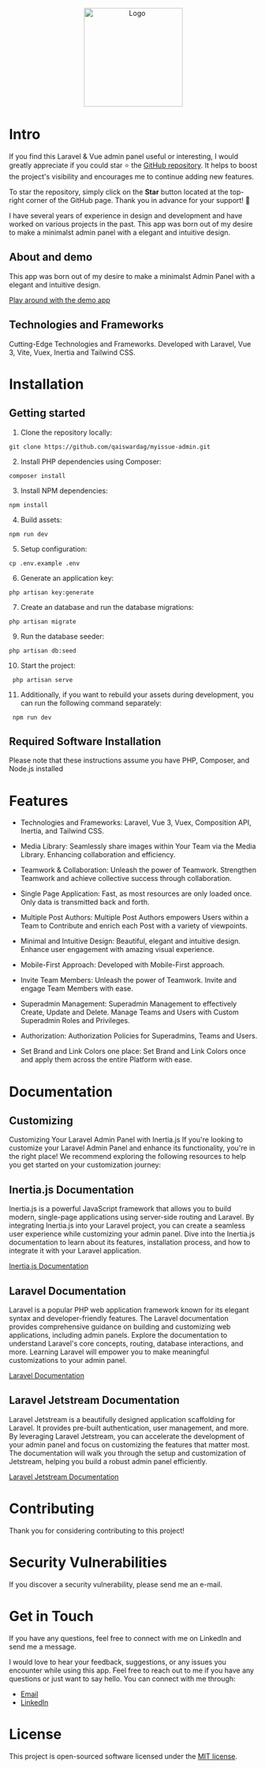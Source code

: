 <p align="center" dir="auto">
<img width="200" style="max-width: 100%;" src="public/logo/logo-myissue.svg" alt="Logo">
</p>

# Intro

If you find this Laravel & Vue admin panel useful or interesting, I would greatly appreciate if you could star ⭐ the [GitHub repository](https://github.com/qaiswardag/myissue-admin). It helps to boost the project's visibility and encourages me to continue adding new features.

To star the repository, simply click on the **Star** button located at the top-right corner of the GitHub page. Thank you in advance for your support! 🙌

I have several years of experience in design and development and have worked on various projects in the past. This app was born out of my desire to make a minimalst admin panel with a elegant and intuitive design.

## About and demo

This app was born out of my desire to make a minimalst Admin Panel with a elegant and intuitive design.

[Play around with the demo app](https://www.admin-theme.myissue.io)

## Technologies and Frameworks

Cutting-Edge Technologies and Frameworks. Developed with Laravel, Vue 3, Vite, Vuex, Inertia and Tailwind CSS.

# Installation

## Getting started

1. Clone the repository locally:

```
git clone https://github.com/qaiswardag/myissue-admin.git
```

2. Install PHP dependencies using Composer:

```
composer install
```

3. Install NPM dependencies:

```
npm install
```

4. Build assets:

```
npm run dev
```

5. Setup configuration:

```
cp .env.example .env
```

6. Generate an application key:

```
php artisan key:generate
```

7. Create an database and run the database migrations:

```
php artisan migrate
```

9. Run the database seeder:

```
php artisan db:seed
```

10. Start the project:

```
 php artisan serve
```

11. Additionally, if you want to rebuild your assets during development, you can run the following command separately:

```
 npm run dev
```

## Required Software Installation

Please note that these instructions assume you have PHP, Composer, and Node.js installed

# Features

-   Technologies and Frameworks: Laravel, Vue 3, Vuex, Composition API, Inertia, and Tailwind CSS.

-   Media Library: Seamlessly share images within Your Team via the Media Library. Enhancing collaboration and efficiency.

-   Teamwork & Collaboration: Unleash the power of Teamwork. Strengthen Teamwork and achieve collective success through collaboration.

-   Single Page Application: Fast, as most resources are only loaded once. Only data is transmitted back and forth.

-   Multiple Post Authors: Multiple Post Authors empowers Users within a Team to Contribute and enrich each Post with a variety of viewpoints.

-   Minimal and Intuitive Design: Beautiful, elegant and intuitive design. Enhance user engagement with amazing visual experience.

-   Mobile-First Approach: Developed with Mobile-First approach.

-   Invite Team Members: Unleash the power of Teamwork. Invite and engage Team Members with ease.

-   Superadmin Management: Superadmin Management to effectively Create, Update and Delete. Manage Teams and Users with Custom Superadmin Roles and Privileges.

-   Authorization: Authorization Policies for Superadmins, Teams and Users.

-   Set Brand and Link Colors one place: Set Brand and Link Colors once and apply them across the entire Platform with ease.

# Documentation

## Customizing

Customizing Your Laravel Admin Panel with Inertia.js
If you're looking to customize your Laravel Admin Panel and enhance its functionality, you're in the right place! We recommend exploring the following resources to help you get started on your customization journey:

## Inertia.js Documentation

Inertia.js is a powerful JavaScript framework that allows you to build modern, single-page applications using server-side routing and Laravel. By integrating Inertia.js into your Laravel project, you can create a seamless user experience while customizing your admin panel. Dive into the Inertia.js documentation to learn about its features, installation process, and how to integrate it with your Laravel application.

[Inertia.js Documentation](https://inertiajs.com/)

## Laravel Documentation

Laravel is a popular PHP web application framework known for its elegant syntax and developer-friendly features. The Laravel documentation provides comprehensive guidance on building and customizing web applications, including admin panels. Explore the documentation to understand Laravel's core concepts, routing, database interactions, and more. Learning Laravel will empower you to make meaningful customizations to your admin panel.

[Laravel Documentation](https://laravel.com/docs/10.x)

## Laravel Jetstream Documentation

Laravel Jetstream is a beautifully designed application scaffolding for Laravel. It provides pre-built authentication, user management, and more. By leveraging Laravel Jetstream, you can accelerate the development of your admin panel and focus on customizing the features that matter most. The documentation will walk you through the setup and customization of Jetstream, helping you build a robust admin panel efficiently.

[Laravel Jetstream Documentation](https://jetstream.laravel.com/introduction.html)

# Contributing

Thank you for considering contributing to this project!

# Security Vulnerabilities

If you discover a security vulnerability, please send me an e-mail.

# Get in Touch

If you have any questions, feel free to connect with me on LinkedIn and send me a message.

I would love to hear your feedback, suggestions, or any issues you encounter while using this app. Feel free to reach out to me if you have any questions or just want to say hello. You can connect with me through:

-   [Email](mailto:qais.wardag@outlook.com)
-   [LinkedIn](https://www.linkedin.com/in/qaiswardag)

# License

This project is open-sourced software licensed under the [MIT license](https://opensource.org/licenses/MIT).
